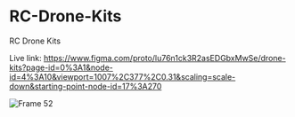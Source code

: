 # RC-Drone-Kits
RC Drone Kits

Live link: https://www.figma.com/proto/lu76n1ck3R2asEDGbxMwSe/drone-kits?page-id=0%3A1&node-id=4%3A10&viewport=1007%2C377%2C0.31&scaling=scale-down&starting-point-node-id=17%3A270

 ![Frame 52](https://user-images.githubusercontent.com/79252220/189475116-a9c2aeb4-1021-4652-88eb-bce4a1390b6f.png)
